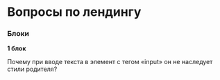 # Вопросы по лендингу

### Блоки

**1 блок**

Почему при вводе текста в элемент с тегом «input» он не наследует стили родителя?
